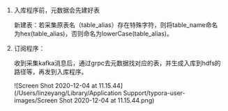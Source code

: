 1. 入库程序前，元数据会先建好表

   新建表：若采集原表名（table_alias）存在特殊字符，则将table_name命名为hex(table_alias)，否则命名为lowerCase(table_alias)。

2. 订阅程序：

   收到采集kafka消息后，通过grpc去元数据找对应的表，并生成入库到hdfs的路径等，再发到入库程序。

   ![Screen Shot 2020-12-04 at 11.15.44](/Users/linzeyang/Library/Application Support/typora-user-images/Screen Shot 2020-12-04 at 11.15.44.png)

